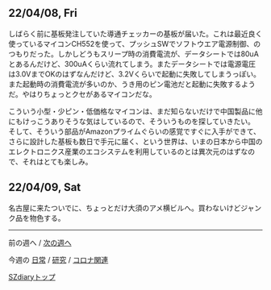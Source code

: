 ## 22/04/08, Fri

しばらく前に基板発注していた導通チェッカーの基板が届いた。これは最近良く使っているマイコンCH552を使って、プッシュSWでソフトウエア電源制御、のつもりだった。しかしどうもスリープ時の消費電流が、データシートでは80uAとあるんだけど、300uAくらい流れてしまう。またデータシートでは電源電圧は3.0VまでOKのはずなんだけど、3.2Vくらいで起動に失敗してしまうっぽい。また起動時の消費電流が多いのか、うき用のピン電池だと起動に失敗するようだ。やはりちょっとクセがあるマイコンだな。

こういう小型・少ピン・低価格なマイコンは、まだ知らないだけで中国製品に他にもけっこうありそうな気はしているので、そういうものを探していきたい。
そして、そういう部品がAmazonプライムぐらいの感覚ですぐに入手ができて、さらに設計した基板も数日で手元に届く、という世界は、いまの日本から中国のエレクトロニクス産業のエコシステムを利用しているのとは異次元のはずなので、それはとても楽しみ。


## 22/04/09, Sat

名古屋に来たついでに、ちょっとだけ大須のアメ横ビルへ。買わないけどジャンク品を物色する。

***

前の週へ /
[次の週へ](2204-3.md)

今週の
[日常](../diary/2204-2.md) /
[研究](../research/2204-2.md) /
[コロナ関連](../covid19/2204-2.md)

[SZdiaryトップ](../../README.md)
